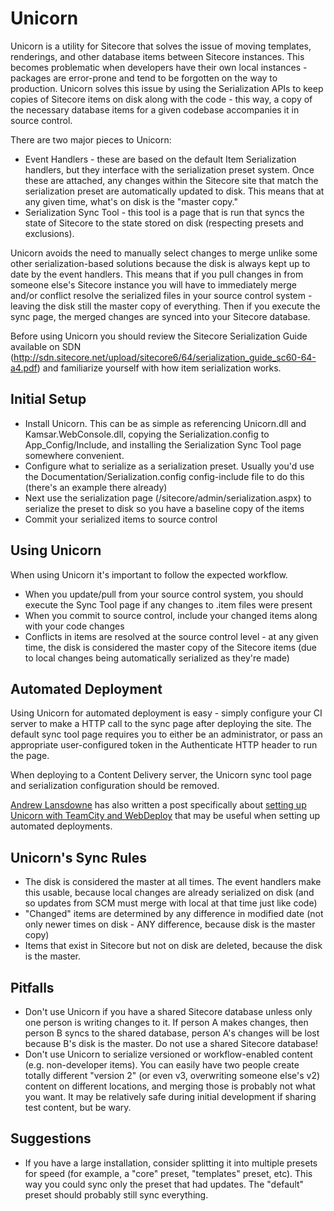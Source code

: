 # Unicorn

Unicorn is a utility for Sitecore that solves the issue of moving templates, renderings, and other database items between Sitecore instances. This becomes problematic when developers have their own local instances - packages are error-prone and tend to be forgotten on the way to production. Unicorn solves this issue by using the Serialization APIs to keep copies of Sitecore items on disk along with the code - this way, a copy of the necessary database items for a given codebase accompanies it in source control.

There are two major pieces to Unicorn:
* Event Handlers - these are based on the default Item Serialization handlers, but they interface with the serialization preset system. Once these are attached, any changes within the Sitecore site that match the serialization preset are automatically updated to disk. This means that at any given time, what's on disk is the "master copy."
* Serialization Sync Tool - this tool is a page that is run that syncs the state of Sitecore to the state stored on disk (respecting presets and exclusions).

Unicorn avoids the need to manually select changes to merge unlike some other serialization-based solutions because the disk is always kept up to date by the event handlers. This means that if you pull changes in from someone else's Sitecore instance you will have to immediately merge and/or conflict resolve the serialized files in your source control system - leaving the disk still the master copy of everything. Then if you execute the sync page, the merged changes are synced into your Sitecore database.

Before using Unicorn you should review the Sitecore Serialization Guide available on SDN (http://sdn.sitecore.net/upload/sitecore6/64/serialization_guide_sc60-64-a4.pdf) and familiarize yourself with how item serialization works.

## Initial Setup
* Install Unicorn. This can be as simple as referencing Unicorn.dll and Kamsar.WebConsole.dll, copying the Serialization.config to App_Config/Include, and installing the Serialization Sync Tool page somewhere convenient.
* Configure what to serialize as a serialization preset. Usually you'd use the Documentation/Serialization.config config-include file to do this (there's an example there already)
* Next use the serialization page (/sitecore/admin/serialization.aspx) to serialize the preset to disk so you have a baseline copy of the items
* Commit your serialized items to source control

## Using Unicorn
When using Unicorn it's important to follow the expected workflow.

* When you update/pull from your source control system, you should execute the Sync Tool page if any changes to .item files were present
* When you commit to source control, include your changed items along with your code changes
* Conflicts in items are resolved at the source control level - at any given time, the disk is considered the master copy of the Sitecore items (due to local changes being automatically serialized as they're made)

## Automated Deployment

Using Unicorn for automated deployment is easy - simply configure your CI server to make a HTTP call to the sync page after deploying the site. The default sync tool page requires you to either be an administrator, or pass an appropriate user-configured token in the Authenticate HTTP header to run the page.

When deploying to a Content Delivery server, the Unicorn sync tool page and serialization configuration should be removed.

[Andrew Lansdowne](https://twitter.com/Rangler2) has also written a post specifically about [setting up Unicorn with TeamCity and WebDeploy](http://andrew.lansdowne.me/2013/06/07/auto-deploy-sitecore-items-using-unicorn-and-teamcity/) that may be useful when setting up automated deployments.

## Unicorn's Sync Rules

* The disk is considered the master at all times. The event handlers make this usable, because local changes are already serialized on disk (and so updates from SCM must merge with local at that time just like code)
* "Changed" items are determined by any difference in modified date (not only newer times on disk - ANY difference, because disk is the master copy)
* Items that exist in Sitecore but not on disk are deleted, because the disk is the master.

## Pitfalls

* Don't use Unicorn if you have a shared Sitecore database unless only one person is writing changes to it. If person A makes changes, then person B syncs to the shared database, person A's changes will be lost because B's disk is the master. Do not use a shared Sitecore database!
* Don't use Unicorn to serialize versioned or workflow-enabled content (e.g. non-developer items). You can easily have two people create totally different "version 2" (or even v3, overwriting someone else's v2) content on different locations, and merging those is probably not what you want. It may be relatively safe during initial development if sharing test content, but be wary.

## Suggestions

* If you have a large installation, consider splitting it into multiple presets for speed (for example, a "core" preset, "templates" preset, etc). This way you could sync only the preset that had updates. The "default" preset should probably still sync everything.